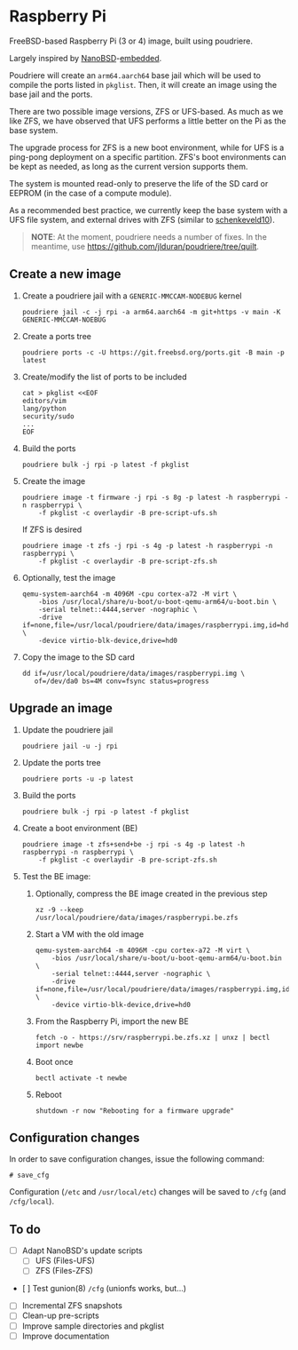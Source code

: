 # Raspberry Pi

FreeBSD-based Raspberry Pi (3 or 4) image, built using poudriere.

Largely inspired by [NanoBSD]-[embedded].

Poudriere will create an `arm64.aarch64` base jail which will be used to compile the ports listed in `pkglist`.  Then, it will create an image using the base jail and the ports.

There are two possible image versions, ZFS or UFS-based.  As much as we like ZFS, we have observed that UFS performs a little better on the Pi as the base system.

The upgrade process for ZFS is a new boot environment, while for UFS is a ping-pong deployment on a specific partition.  ZFS's boot environments can be kept as needed, as long as the current version supports them.

The system is mounted read-only to preserve the life of the SD card or EEPROM (in the case of a compute module).

As a recommended best practice, we currently keep the base system with a UFS file system, and external drives with ZFS (similar to [schenkeveld10]).

> **NOTE**: At the moment, poudriere needs a number of fixes.  In the meantime, use https://github.com/jlduran/poudriere/tree/quilt.

## Create a new image

1. Create a poudriere jail with a `GENERIC-MMCCAM-NODEBUG` kernel

       poudriere jail -c -j rpi -a arm64.aarch64 -m git+https -v main -K GENERIC-MMCCAM-NOEBUG

2. Create a ports tree

       poudriere ports -c -U https://git.freebsd.org/ports.git -B main -p latest

3. Create/modify the list of ports to be included

       cat > pkglist <<EOF
       editors/vim
       lang/python
       security/sudo
       ...
       EOF

4. Build the ports

       poudriere bulk -j rpi -p latest -f pkglist

5. Create the image

       poudriere image -t firmware -j rpi -s 8g -p latest -h raspberrypi -n raspberrypi \
           -f pkglist -c overlaydir -B pre-script-ufs.sh

   If ZFS is desired

       poudriere image -t zfs -j rpi -s 4g -p latest -h raspberrypi -n raspberrypi \
           -f pkglist -c overlaydir -B pre-script-zfs.sh

6. Optionally, test the image

       qemu-system-aarch64 -m 4096M -cpu cortex-a72 -M virt \
           -bios /usr/local/share/u-boot/u-boot-qemu-arm64/u-boot.bin \
           -serial telnet::4444,server -nographic \
           -drive if=none,file=/usr/local/poudriere/data/images/raspberrypi.img,id=hd0 \
           -device virtio-blk-device,drive=hd0

7. Copy the image to the SD card

       dd if=/usr/local/poudriere/data/images/raspberrypi.img \
          of=/dev/da0 bs=4M conv=fsync status=progress

## Upgrade an image

1. Update the poudriere jail

       poudriere jail -u -j rpi

2. Update the ports tree

       poudriere ports -u -p latest

4. Build the ports

       poudriere bulk -j rpi -p latest -f pkglist

5. Create a boot environment (BE)

       poudriere image -t zfs+send+be -j rpi -s 4g -p latest -h raspberrypi -n raspberrypi \
           -f pkglist -c overlaydir -B pre-script-zfs.sh

6. Test the BE image:

   1. Optionally, compress the BE image created in the previous step

          xz -9 --keep /usr/local/poudriere/data/images/raspberrypi.be.zfs

   2. Start a VM with the old image

          qemu-system-aarch64 -m 4096M -cpu cortex-a72 -M virt \
              -bios /usr/local/share/u-boot/u-boot-qemu-arm64/u-boot.bin \
              -serial telnet::4444,server -nographic \
              -drive if=none,file=/usr/local/poudriere/data/images/raspberrypi.img,id=hd0 \
              -device virtio-blk-device,drive=hd0

   3. From the Raspberry Pi, import the new BE

          fetch -o - https://srv/raspberrypi.be.zfs.xz | unxz | bectl import newbe

   4. Boot once

          bectl activate -t newbe

   5. Reboot

          shutdown -r now "Rebooting for a firmware upgrade"

## Configuration changes

In order to save configuration changes, issue the following command:

    # save_cfg

Configuration (`/etc` and `/usr/local/etc`) changes will be saved to `/cfg` (and `/cfg/local`).

## To do

- [ ] Adapt NanoBSD's update scripts
   - [ ] UFS (Files-UFS)
   - [ ] ZFS (Files-ZFS)
- [ ] Test gunion(8) `/cfg` (unionfs works, but...)
- [ ] Incremental ZFS snapshots
- [ ] Clean-up pre-scripts
- [ ] Improve sample directories and pkglist
- [ ] Improve documentation

[NanoBSD]: https://papers.freebsd.org/2005/phk-nanobsd/
[embedded]: https://github.com/freebsd/freebsd-src/tree/main/tools/tools/nanobsd/embedded
[schenkeveld10]: https://2010.asiabsdcon.org/papers/abc2010-P4A-paper.pdf
